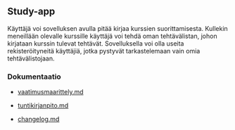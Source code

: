 ## Study-app

Käyttäjä voi sovelluksen avulla pitää kirjaa kurssien suorittamisesta. Kullekin meneillään olevalle kurssille käyttäjä voi tehdä oman tehtävälistan, johon kirjataan kurssin tulevat tehtävät. Sovelluksella voi olla useita rekisteröityneitä käyttäjiä, jotka pystyvät tarkastelemaan vain omia tehtävälistojaan.

### Dokumentaatio

- [vaatimusmaarittely.md](https://github.com/erjavaskivuori/ot-harjoitustyo/blob/main/study-app/dokumentaatio/vaatimusmaarittely.md)

- [tuntikirjanpito.md](https://github.com/erjavaskivuori/ot-harjoitustyo/blob/main/study-app/dokumentaatio/tuntikirjanpito.md)

- [changelog.md](https://github.com/erjavaskivuori/ot-harjoitustyo/blob/main/study-app/dokumentaatio/changelog.md)